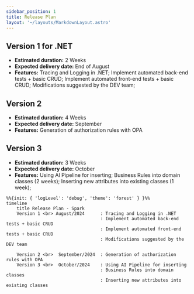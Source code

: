 ```yaml
---
sidebar_position: 1
title: Release Plan
layout: '~/layouts/MarkdownLayout.astro'
---
```

## Version 1 for .NET 
- **Estimated duration:** 2 Weeks
- **Expected delivery date:** End of August 
- **Features:** Tracing and Logging in .NET; Implement automated back-end tests + basic CRUD; Implement automated front-end tests + basic CRUD; Modifications suggested by the DEV team;

## Version 2
- **Estimated duration:** 4 Weeks
- **Expected delivery date:** September 
- **Features:** Generation of authorization rules with OPA

## Version 3
- **Estimated duration:** 3 Weeks
- **Expected delivery date:** October 
- **Features:** Using AI Pipeline for inserting; Business Rules into domain classes (2 weeks); Inserting new attributes into existing classes (1 week);

```mermaid
%%{init: { 'logLevel': 'debug', 'theme': 'forest' } }%%
timeline
    title Release Plan - Spark
    Version 1 <br> August/2024      : Tracing and Logging in .NET
                                    : Implement automated back-end tests + basic CRUD
                                    : Implement automated front-end tests + basic CRUD
                                    : Modifications suggested by the DEV team

    Version 2 <br>  September/2024  : Generation of authorization rules with OPA
    Version 3 <br>  October/2024    : Using AI Pipeline for inserting
                                    : Business Rules into domain classes
                                    : Inserting new attributes into existing classes

```
